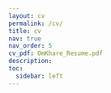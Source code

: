 ```yaml
---
layout: cv
permalink: /cv/
title: cv
nav: true
nav_order: 5
cv_pdf: OmKhare_Resume.pdf
description:
toc:
  sidebar: left
---
```

